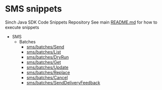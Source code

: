 # SMS snippets
Sinch Java SDK Code Snippets Repository 
See main [README.md](../../../../../README.md) for how to execute snippets

- SMS
  - Batches
    - [sms/batches/Send](./batches/Send.java)
    - [sms/batches/List](./batches/List.java) 
    - [sms/batches/DryRun](./batches/DryRun.java) 
    - [sms/batches/Get](./batches/Get.java)
    - [sms/batches/Update](./batches/Update.java)
    - [sms/batches/Replace](./batches/Replace.java)
    - [sms/batches/Cancel](./batches/Cancel.java)
    - [sms/batches/SendDeliveryFeedback](./batches/SendDeliveryFeedback.java)
